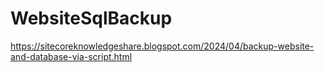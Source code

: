 # WebsiteSqlBackup

https://sitecoreknowledgeshare.blogspot.com/2024/04/backup-website-and-database-via-script.html
